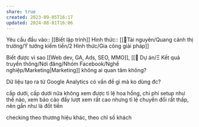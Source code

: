 ```yaml
---
share: true
created: 2023-09-05T16:17
updated: 2024-08-01T16:06
---
```

Yêu cầu đầu vào:: [[Biết lập trình]]
Hình thức:: [[📜Tài nguyên/Quang cảnh thị trường/Ý tưởng kiếm tiền/2 Hình thức/Gia công giải pháp]]

Biết được vì sao [[Web dev, GA, Ads, SEO, MMO]], [[📐 Dự án/Ξ Kết quả truyền thông/Nơi đăng/Nhóm Facebook/Nghề nghiệp/Marketing|Marketing]] không ai quan tâm không?

Dữ liệu tạo ra từ Google Analytics có vấn đề gì mà ko dùng đc?

cấp dưới, cấp dưới nữa không xem được 
tỉ lệ hoa hồng, chi phí setup như thế nào, xem báo cáo đấy
lượt xem rất cao nhưng tỉ lệ chuyển đổi rất thấp, nên gần như là đốt tiền

checking theo thương hiệu khác, theo chỉ số khách
